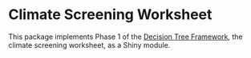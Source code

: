 # Climate Screening Worksheet
This package implements Phase 1 of the [Decision Tree Framework]( https://openknowledge.worldbank.org/handle/10986/22544), the climate screening worksheet, as a Shiny module.
